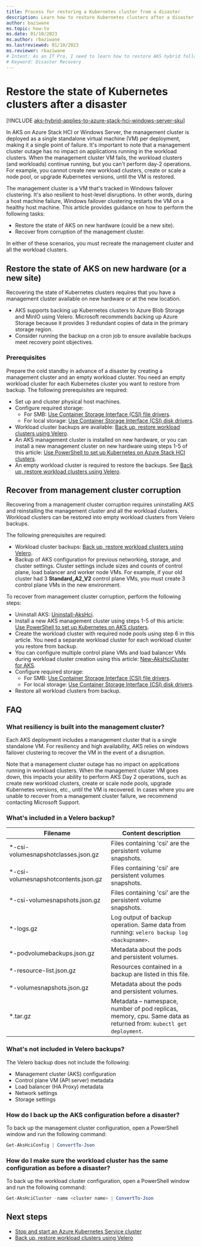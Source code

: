 ```yaml
---
title: Process for restoring a Kubernetes cluster from a disaster
description: Learn how to restore Kubernetes clusters after a disaster.
author: baziwane
ms.topic: how-to
ms.date: 01/10/2023
ms.author: rbaziwane 
ms.lastreviewed: 01/10/2023
ms.reviewer: rbaziwane
# Intent: As an IT Pro, I need to learn how to restore AKS hybrid following a disaster.
# Keyword: Disaster Recovery
---
```


# Restore the state of Kubernetes clusters after a disaster

[!INCLUDE [aks-hybrid-applies-to-azure-stack-hci-windows-server-sku](includes/aks-hci-applies-to-skus/aks-hybrid-applies-to-azure-stack-hci-windows-server-sku.md)]

In AKS on Azure Stack HCI or Windows Server, the management cluster is deployed as a single standalone virtual machine (VM) per deployment, making it a single point of failure. It's important to note that a management cluster outage has no impact on applications running in the workload clusters. When the management cluster VM fails, the workload clusters (and workloads) continue running, but you can't perform day-2 operations. For example, you cannot create new workload clusters, create or scale a node pool, or upgrade Kubernetes versions, until the VM is restored.

The management cluster is a VM that's tracked in Windows failover clustering. It's also resilient to host-level disruptions. In other words, during a host machine failure, Windows failover clustering restarts the VM on a healthy host machine. This article provides guidance on how to perform the following tasks:

- Restore the state of AKS on new hardware (could be a new site).  
- Recover from corruption of the management cluster.

In either of these scenarios, you must recreate the management cluster and all the workload clusters.  

## Restore the state of AKS on new hardware (or a new site)  

Recovering the state of Kubernetes clusters requires that you have a management cluster available on new hardware or at the new location.

- AKS supports backing up Kubernetes clusters to Azure Blob Storage and MinIO using Velero. Microsoft recommends backing up Azure Storage because it provides 3 redundant copies of data in the primary storage region.
- Consider running the backup on a cron job to ensure available backups meet recovery point objectives.  

### Prerequisites

Prepare the cold standby in advance of a disaster by creating a management cluster and an empty workload cluster. You need an empty workload cluster for each Kubernetes cluster you want to restore from backup. The following prerequisites are required:

- Set up and cluster physical host machines.
- Configure required storage:
  - For SMB: [Use Container Storage Interface (CSI) file drivers](/azure/aks/hybrid/container-storage-interface-files).
  - For local storage: [Use Container Storage Interface (CSI) disk drivers](/azure/aks/hybrid/container-storage-interface-disks#create-a-custom-storage-class-for-an-aks-on-azure-stack-hci-and-windows-server-disk).
- Workload cluster backups are available: [Back up, restore workload clusters using Velero](/azure/aks/hybrid/backup-workload-cluster#use-velero-to-create-a-workload-cluster-backup).
- An AKS management cluster is installed on new hardware, or you can install a new management cluster on new hardware using steps 1-5 of this article: [Use PowerShell to set up Kubernetes on Azure Stack HCI clusters](/azure/aks/hybrid/kubernetes-walkthrough-powershell).
- An empty workload cluster is required to restore the backups. See [Back up, restore workload clusters using Velero](/azure/aks/hybrid/backup-workload-cluster#use-velero-to-restore-a-workload-cluster).

## Recover from management cluster corruption

Recovering from a management cluster corruption requires uninstalling AKS and reinstalling the management cluster and all the workload clusters. Workload clusters can be restored into empty workload clusters from Velero backups.  

The following prerequisites are required:

- Workload cluster backups: [Back up, restore workload clusters using Velero](/azure/aks/hybrid/backup-workload-cluster#use-velero-to-create-a-workload-cluster-backup).
- Backup of AKS configuration for previous networking, storage, and cluster settings. Cluster settings include sizes and counts of control plane, load balancer and worker node VMs. For example, if your old cluster had 3 **Standard_A2_V2** control plane VMs, you must create 3 control plane VMs in the new environment.

To recover from management cluster corruption, perform the following steps:

- Uninstall AKS: [Uninstall-AksHci](/azure/aks/hybrid/reference/ps/uninstall-akshci).
- Install a new AKS management cluster using steps 1-5 of this article: [Use PowerShell to set up Kubernetes on AKS clusters](/azure/aks/hybrid/kubernetes-walkthrough-powershell).
- Create the workload cluster with required node pools using step 6 in this article. You need a separate workload cluster for each workload cluster you restore from backup.
- You can configure multiple control plane VMs and load balancer VMs during workload cluster creation using this article: [New-AksHciCluster for AKS](/azure/aks/hybrid/reference/ps/new-akshcicluster).
- Configure required storage:
  - For SMB: [Use Container Storage Interface (CSI) file drivers](/azure/aks/hybrid/container-storage-interface-files).
  - For local storage: [Use Container Storage Interface (CSI) disk drivers](/azure/aks/hybrid/container-storage-interface-disks#create-a-custom-storage-class-for-an-aks-on-azure-stack-hci-and-windows-server-disk).
- Restore all workload clusters from backup.

## FAQ

### What resiliency is built into the management cluster?

Each AKS deployment includes a management cluster that is a single standalone VM. For resiliency and high availability, AKS relies on windows failover clustering to recover the VM in the event of a disruption.

Note that a management cluster outage has no impact on applications running in workload clusters. When the management cluster VM goes down, this impacts your ability to perform AKS Day 2 operations, such as create new workload clusters, create or scale node pools, upgrade Kubernetes versions, etc., until the VM is recovered. In cases where you are unable to recover from a management cluster failure, we recommend contacting Microsoft Support.

### What's included in a Velero backup?  

| Filename                       | Content description                                     |
| ------------------------------------ | ------------------------------------------------------------ |
| *-csi-volumesnapshotclasses.json.gz  | Files containing 'csi' are the persistent volume snapshots.  |
| *-csi-volumesnapshotcontents.json.gz | Files containing 'csi' are persistent volumes snapshots.     |
| *-csi-volumesnapshots.json.gz        | Files containing 'csi' are the persistent volume snapshots.  |
| *-logs.gz                            | Log output of backup operation. Same data from running: `velero backup log <backupname>`. |
| *-podvolumebackups.json.gz           | Metadata about the pods and persistent volumes.              |
| *-resource-list.json.gz              | Resources contained in a backup are listed in this file.     |
| *-volumesnapshots.json.gz            | Metadata about the pods and persistent volumes.              |
| *.tar.gz                             | Metadata – namespace, number of pod replicas, memory, cpu. Same data as returned from: `kubectl get deployment`. |

### What's not included in Velero backups?

The Velero backup does not include the following:

- Management cluster (AKS) configuration
- Control plane VM (API server) metadata  
- Load balancer (HA Proxy) metadata  
- Network settings  
- Storage settings

### How do I back up the AKS configuration before a disaster?

To back up the management cluster configuration, open a PowerShell window and run the following command:

```powershell
Get-AksHciConfig | ConvertTo-Json 
```

### How do I make sure the workload cluster has the same configuration as before a disaster?

To back up the workload cluster configuration, open a PowerShell window and run the following command:

``` powershell
Get-AksHciCluster -name <cluster name> | ConvertTo-Json 
```

## Next steps

- [Stop and start an Azure Kubernetes Service cluster](stop-start-cluster.md)
- [Back up, restore workload clusters using Velero](backup-workload-cluster.md)

